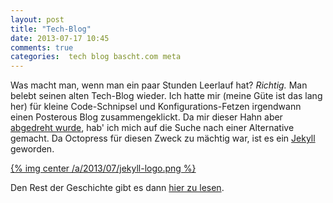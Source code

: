 ```yaml
---
layout: post
title: "Tech-Blog"
date: 2013-07-17 10:45
comments: true
categories:  tech blog bascht.com meta
---
```


Was macht man, wenn man ein paar Stunden Leerlauf hat? _Richtig._ Man belebt seinen alten Tech-Blog wieder.
Ich hatte mir (meine Güte ist das lang her) für kleine Code-Schnipsel und Konfigurations-Fetzen irgendwann einen Posterous
Blog zusammengeklickt. Da mir dieser Hahn aber [abgedreht wurde](http://www.theverge.com/2013/2/15/3993770/blogging-platform-posterous-to-shut-down-on-april-30th), 
hab' ich mich auf die Suche nach einer Alternative gemacht. Da Octopress für diesen Zweck zu mächtig war, ist es ein [Jekyll](http://jekyllrb.com/) geworden.

[{% img center /a/2013/07/jekyll-logo.png %}](http://jekyllrb.com/)

Den Rest der Geschichte gibt es dann [hier zu lesen](http://bascht.com/tech/2013/06/04/importing-posterous-into-jekyll/).
